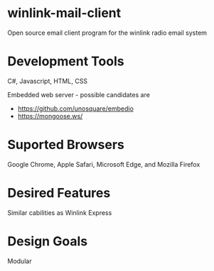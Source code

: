 # winlink-mail-client
Open source email client program for the winlink radio email system

# Development Tools
C#, Javascript, HTML, CSS

Embedded web server - possible candidates are 
* https://github.com/unosquare/embedio
* https://mongoose.ws/ 

# Suported Browsers
Google Chrome, Apple Safari, Microsoft Edge, and Mozilla Firefox

# Desired Features
Similar cabilities as Winlink Express


# Design Goals
Modular
